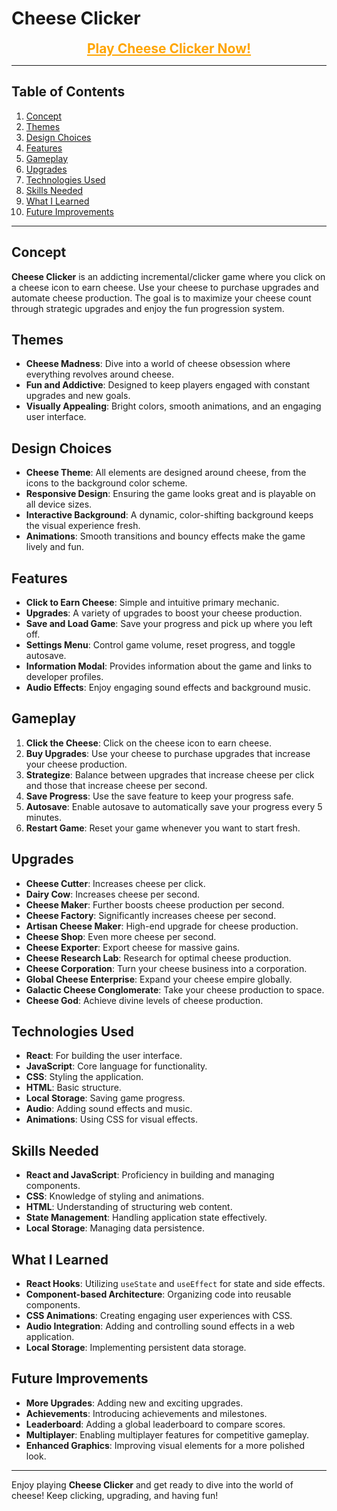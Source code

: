 # Cheese Clicker

<div align="center">
  <a href="https://hishamissa.github.io/clicker-game/" style="color: orange; font-weight: bold; font-size: 1.5em;">Play Cheese Clicker Now!</a>
</div>

---

## Table of Contents
1. [Concept](#concept)
2. [Themes](#themes)
3. [Design Choices](#design-choices)
4. [Features](#features)
5. [Gameplay](#gameplay)
6. [Upgrades](#upgrades)
7. [Technologies Used](#technologies-used)
8. [Skills Needed](#skills-needed)
9. [What I Learned](#what-i-learned)
10. [Future Improvements](#future-improvements)

---

## Concept
**Cheese Clicker** is an addicting incremental/clicker game where you click on a cheese icon to earn cheese. Use your cheese to purchase upgrades and automate cheese production. The goal is to maximize your cheese count through strategic upgrades and enjoy the fun progression system.

## Themes
- **Cheese Madness**: Dive into a world of cheese obsession where everything revolves around cheese.
- **Fun and Addictive**: Designed to keep players engaged with constant upgrades and new goals.
- **Visually Appealing**: Bright colors, smooth animations, and an engaging user interface.

## Design Choices
- **Cheese Theme**: All elements are designed around cheese, from the icons to the background color scheme.
- **Responsive Design**: Ensuring the game looks great and is playable on all device sizes.
- **Interactive Background**: A dynamic, color-shifting background keeps the visual experience fresh.
- **Animations**: Smooth transitions and bouncy effects make the game lively and fun.

## Features
- **Click to Earn Cheese**: Simple and intuitive primary mechanic.
- **Upgrades**: A variety of upgrades to boost your cheese production.
- **Save and Load Game**: Save your progress and pick up where you left off.
- **Settings Menu**: Control game volume, reset progress, and toggle autosave.
- **Information Modal**: Provides information about the game and links to developer profiles.
- **Audio Effects**: Enjoy engaging sound effects and background music.

## Gameplay
1. **Click the Cheese**: Click on the cheese icon to earn cheese.
2. **Buy Upgrades**: Use your cheese to purchase upgrades that increase your cheese production.
3. **Strategize**: Balance between upgrades that increase cheese per click and those that increase cheese per second.
4. **Save Progress**: Use the save feature to keep your progress safe.
5. **Autosave**: Enable autosave to automatically save your progress every 5 minutes.
6. **Restart Game**: Reset your game whenever you want to start fresh.

## Upgrades
- **Cheese Cutter**: Increases cheese per click.
- **Dairy Cow**: Increases cheese per second.
- **Cheese Maker**: Further boosts cheese production per second.
- **Cheese Factory**: Significantly increases cheese per second.
- **Artisan Cheese Maker**: High-end upgrade for cheese production.
- **Cheese Shop**: Even more cheese per second.
- **Cheese Exporter**: Export cheese for massive gains.
- **Cheese Research Lab**: Research for optimal cheese production.
- **Cheese Corporation**: Turn your cheese business into a corporation.
- **Global Cheese Enterprise**: Expand your cheese empire globally.
- **Galactic Cheese Conglomerate**: Take your cheese production to space.
- **Cheese God**: Achieve divine levels of cheese production.

## Technologies Used
- **React**: For building the user interface.
- **JavaScript**: Core language for functionality.
- **CSS**: Styling the application.
- **HTML**: Basic structure.
- **Local Storage**: Saving game progress.
- **Audio**: Adding sound effects and music.
- **Animations**: Using CSS for visual effects.

## Skills Needed
- **React and JavaScript**: Proficiency in building and managing components.
- **CSS**: Knowledge of styling and animations.
- **HTML**: Understanding of structuring web content.
- **State Management**: Handling application state effectively.
- **Local Storage**: Managing data persistence.

## What I Learned
- **React Hooks**: Utilizing `useState` and `useEffect` for state and side effects.
- **Component-based Architecture**: Organizing code into reusable components.
- **CSS Animations**: Creating engaging user experiences with CSS.
- **Audio Integration**: Adding and controlling sound effects in a web application.
- **Local Storage**: Implementing persistent data storage.

## Future Improvements
- **More Upgrades**: Adding new and exciting upgrades.
- **Achievements**: Introducing achievements and milestones.
- **Leaderboard**: Adding a global leaderboard to compare scores.
- **Multiplayer**: Enabling multiplayer features for competitive gameplay.
- **Enhanced Graphics**: Improving visual elements for a more polished look.

---

Enjoy playing **Cheese Clicker** and get ready to dive into the world of cheese! Keep clicking, upgrading, and having fun!